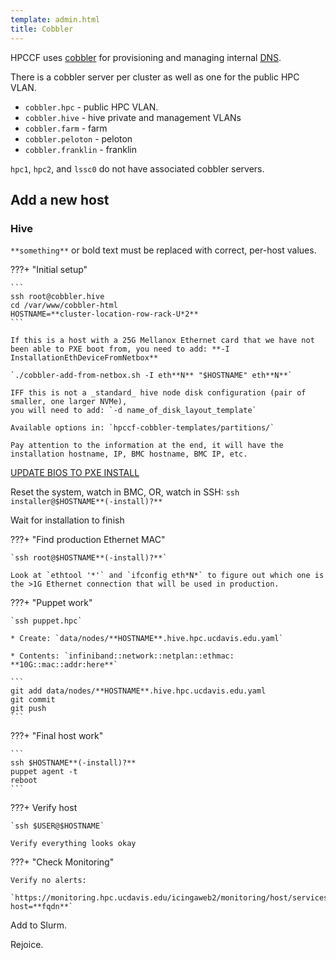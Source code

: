 ```yaml
---
template: admin.html
title: Cobbler
---
```


HPCCF uses [cobbler](https://cobbler.github.io/) for provisioning and managing internal [DNS](../dns).

There is a cobbler server per cluster as well as one for the public HPC VLAN.

- `cobbler.hpc` - public HPC VLAN.
- `cobbler.hive` - hive private and management VLANs
- `cobbler.farm` - farm
- `cobbler.peloton` - peloton
- `cobbler.franklin` - franklin

`hpc1`, `hpc2`, and `lssc0` do not have associated cobbler servers.

## Add a new host

### Hive

`**something**` or bold text must be replaced with correct, per-host values.

???+ "Initial setup"

    ```
    ssh root@cobbler.hive
    cd /var/www/cobbler-html
    HOSTNAME=**cluster-location-row-rack-U*2**
    ```

    If this is a host with a 25G Mellanox Ethernet card that we have not
    been able to PXE boot from, you need to add: **-I InstallationEthDeviceFromNetbox**

    `./cobbler-add-from-netbox.sh -I eth**N** "$HOSTNAME" eth**N**`

    IFF this is not a _standard_ hive node disk configuration (pair of smaller, one larger NVMe),
    you will need to add: `-d name_of_disk_layout_template`

    Available options in: `hpccf-cobbler-templates/partitions/`

    Pay attention to the information at the end, it will have the installation hostname, IP, BMC hostname, BMC IP, etc.

[UPDATE BIOS TO PXE INSTALL](/admin/PXE/)

Reset the system, watch in BMC, OR, watch in SSH: `ssh installer@$HOSTNAME**(-install)?**`

Wait for installation to finish

???+ "Find production Ethernet MAC"

    `ssh root@$HOSTNAME**(-install)?**`

    Look at `ethtool '*'` and `ifconfig eth*N*` to figure out which one is the >1G Ethernet connection that will be used in production.

???+ "Puppet work"

    `ssh puppet.hpc`

    * Create: `data/nodes/**HOSTNAME**.hive.hpc.ucdavis.edu.yaml`

    * Contents: `infiniband::network::netplan::ethmac: **10G::mac::addr:here**`

    ```
    git add data/nodes/**HOSTNAME**.hive.hpc.ucdavis.edu.yaml
    git commit
    git push
    ```

???+ "Final host work"

    ```
    ssh $HOSTNAME**(-install)?**
    puppet agent -t
    reboot
    ```

???+ Verify host

    `ssh $USER@$HOSTNAME`

    Verify everything looks okay

???+ "Check Monitoring"

    Verify no alerts:

    `https://monitoring.hpc.ucdavis.edu/icingaweb2/monitoring/host/services?host=**fqdn**`

Add to Slurm.

Rejoice.
